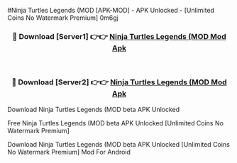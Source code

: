 #Ninja Turtles Legends (MOD [APK-MOD] - APK Unlocked - [Unlimited Coins No Watermark Premium] 0m6gj



<div align="center">

<h3>🔴 Download [Server1] 👉👉 <a href="https://momento.my/?title=Ninja_Turtles_Legends_(MOD">Ninja Turtles Legends (MOD Mod Apk</a></h3><br>

<h3>🔴 Download [Server2] 👉👉 <a href="https://momento.my/?title=Ninja_Turtles_Legends_(MOD">Ninja Turtles Legends (MOD Mod Apk</a></h3>
</div>



Download Ninja Turtles Legends (MOD beta APK Unlocked

Free Ninja Turtles Legends (MOD beta APK Unlocked [Unlimited Coins No Watermark Premium]

Download Ninja Turtles Legends (MOD beta APK Unlocked [Unlimited Coins No Watermark Premium] Mod For Android
